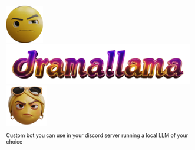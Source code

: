   <img src="assets/logo1.png" alt="Logo 1" width="100"/> <img src="assets/logo2.png" alt="Logo 2" width="500"/><img src="assets/logo3.png" alt="Logo 3" width="110"/>

Custom bot you can use in your discord server running a local LLM of your choice
